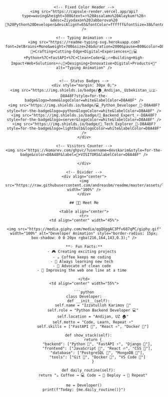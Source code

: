 <div align="center">

    <!-- Fixed Color Header -->
    <img src="https://capsule-render.vercel.app/api?type=waving&height=300&text=🔥%20Assalamu%20Alaykum!%20🔥&desc=Ziyodaxon%20Jabborova%20💎%20Python%20Developer&descAlignY=65&fontColor=ffffff&fontSize=38&fontAlignY=32&animation=fadeIn&fontAlign=50&color=gradient&gradient=D8A48F,D8A48F&stroke=ffffff&strokeWidth=3" />
    
    <!-- Typing Animation -->
    <img src="https://readme-typing-svg.herokuapp.com?font=JetBrains+Mono&weight=700&size=24&duration=2000&pause=800&color=D8A48F&center=true&vCenter=true&width=750&lines=💎+Crafting+Cutting-Edge+Digital+Experiences+💎;💻+Python+%7C+FastAPI+%7C+Clean+Code+💻;🔥+Building+High-Impact+Web+Solutions+🔥;🌟+Designing+Innovative+Digital+Products+🌟" alt="Typing Animation" />

    
    <!-- Status Badges -->
    <div style="margin: 30px 0;">
    <img src="https://img.shields.io/badge/🏠_Andijan,_Uzbekistan_🇺🇿-D8A48F?style=for-the-badge&logo=home&logoColor=white&labelColor=D8A48F" />
    <img src="https://img.shields.io/badge/💻_Python_Developer_🐍-D8A48F?style=for-the-badge&logo=python&logoColor=white&labelColor=D8A48F" />
    <img src="https://img.shields.io/badge/🎯_Backend_Expert_⚡-D8A48F?style=for-the-badge&logo=server&logoColor=white&labelColor=D8A48F" />
    <img src="https://img.shields.io/badge/🌱_Tech_Explorer_🚀-D8A48F?style=for-the-badge&logo=lightbulb&logoColor=white&labelColor=D8A48F" />
    </div>
    
    <!-- Visitors Counter -->
    <img src="https://komarev.com/ghpvc/?username=devskarim&style=for-the-badge&color=D8A48F&label=👀+VISITORS&labelColor=D8A48F" />
    
    </div>
    
    <!-- Divider -->
    <div align="center">
    <img src="https://raw.githubusercontent.com/andreasbm/readme/master/assets/lines/rainbow.png" width="100%" />
    </div>
    
    ## 👨‍💻 Meet Me
    
    <table align="center">
    <tr>
    <td align="center" width="45%">
    
    <img src="https://media.giphy.com/media/qgQUggAC3Pfv687qPC/giphy.gif" width="100%" alt="Developer Animation" style="border-radius: 15px; box-shadow: 0 0 20px rgba(216,164,143,0.3);" />
    
    **✨ Fun Facts:**
    - 🎮 Creating exciting projects  
    - ☕ Coffee keeps me coding  
    - 🚀 Always learning new tech  
    - 💎 Advocate of clean code  
    - 🌟 Improving the web one line at a time  
    
    </td>
    <td align="center" width="55%">
    
    ```python
    class Developer:
        def __init__(self):
            self.name = "Izzatulloh Karimov 🚀"
            self.role = "Python Backend Developer 💻"
            self.location = "Andijan, UZ 🏠"
            self.motto = "Code, Learn, Repeat ⚡"
            self.skills = ["FastAPI 🚀", "React ⚛️", "Docker 🐳"]
    
        def show_stack(self):
            return {
                "backend": ["Python 🐍", "FastAPI ⚡", "Django 🎯"],
                "frontend": ["JavaScript 💛", "React 🔥", "CSS 🎨"],
                "database": ["PostgreSQL 🐘", "MongoDB 🍃"],
                "tools": ["Git 🌿", "Docker 🐳", "VS Code 💜"]
            }
    
        def daily_routine(self):
            return "☕ Coffee → 💻 Code → 🚀 Deploy → 🔄 Repeat"
    
    me = Developer()
    print(f"Today: {me.daily_routine()}")
    
